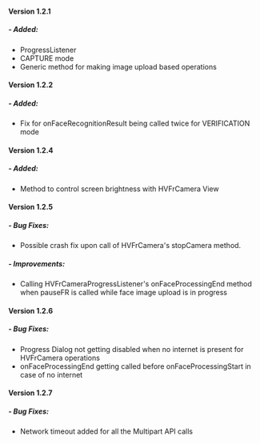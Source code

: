 #### Version 1.2.1
##### - Added:
- ProgressListener
- CAPTURE mode
- Generic method for making image upload based operations

#### Version 1.2.2
##### - Added:
- Fix for onFaceRecognitionResult being called twice for VERIFICATION mode

#### Version 1.2.4
##### - Added:
- Method to control screen brightness with HVFrCamera View

#### Version 1.2.5
##### - Bug Fixes:
- Possible crash fix upon call of HVFrCamera's stopCamera method.

##### - Improvements:
- Calling HVFrCameraProgressListener's onFaceProcessingEnd method when pauseFR is called while face image upload is in progress 

#### Version 1.2.6
##### - Bug Fixes:
- Progress Dialog not getting disabled when no internet is present for HVFrCamera operations
- onFaceProcessingEnd getting called before onFaceProcessingStart in case of no internet

#### Version 1.2.7
##### - Bug Fixes:
- Network timeout added for all the Multipart API calls
